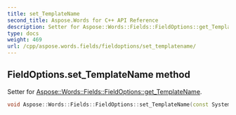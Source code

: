 ```yaml
---
title: set_TemplateName
second_title: Aspose.Words for C++ API Reference
description: Setter for Aspose::Words::Fields::FieldOptions::get_TemplateName. 
type: docs
weight: 469
url: /cpp/aspose.words.fields/fieldoptions/set_templatename/
---
```

## FieldOptions.set_TemplateName method


Setter for [Aspose::Words::Fields::FieldOptions::get_TemplateName](../get_templatename/).

```cpp
void Aspose::Words::Fields::FieldOptions::set_TemplateName(const System::String &value)
```

